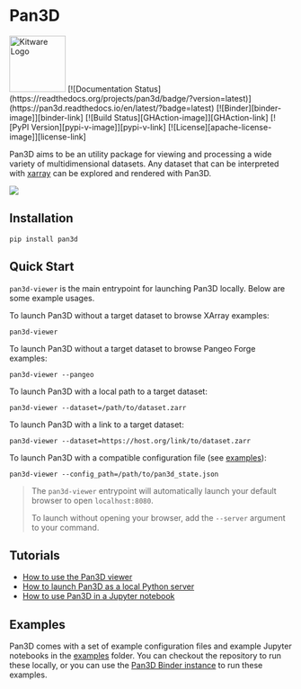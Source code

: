 # Pan3D

<img style="display: inline-block;" src="images/kitware.svg" alt="Kitware Logo" href="https://kitware.com" width="100">
[![Documentation Status](https://readthedocs.org/projects/pan3d/badge/?version=latest)](https://pan3d.readthedocs.io/en/latest/?badge=latest)
[![Binder][binder-image]][binder-link]
[![Build Status][GHAction-image]][GHAction-link]
[![PyPI Version][pypi-v-image]][pypi-v-link]
[![License][apache-license-image]][license-link]

Pan3D aims to be an utility package for viewing and processing a wide variety of multidimensional datasets. Any dataset that can be interpreted with [xarray][xarray-link] can be explored and rendered with Pan3D.

![](images/8.png)

<!-- TODO: add blog post link -->


## Installation

    pip install pan3d


## Quick Start

`pan3d-viewer` is the main entrypoint for launching Pan3D locally. Below are some example usages.

To launch Pan3D without a target dataset to browse XArray examples:

    pan3d-viewer

To launch Pan3D without a target dataset to browse Pangeo Forge examples:

    pan3d-viewer --pangeo

To launch Pan3D with a local path to a target dataset:

    pan3d-viewer --dataset=/path/to/dataset.zarr

To launch Pan3D with a link to a target dataset:

    pan3d-viewer --dataset=https://host.org/link/to/dataset.zarr

To launch Pan3D with a compatible configuration file (see [examples][examples-link]):

    pan3d-viewer --config_path=/path/to/pan3d_state.json


> The `pan3d-viewer` entrypoint will automatically launch your default browser to open `localhost:8080`.
>
> To launch without opening your browser, add the `--server` argument to your command.


## Tutorials

- [How to use the Pan3D viewer](tutorials/viewer.md)
- [How to launch Pan3D as a local Python server](tutorials/local_server.md)
- [How to use Pan3D in a Jupyter notebook](tutorials/jupyter_notebook.md)

## Examples

Pan3D comes with a set of example configuration files and example Jupyter notebooks in the [examples][examples-link] folder. You can checkout the repository to run these locally, or you can use the [Pan3D Binder instance][binder-link] to run these examples.


<!-- Links -->
[binder-image]: https://mybinder.org/badge_logo.svg
[binder-link]: https://mybinder.org/v2/gh/Kitware/pan3d/main?labpath=examples%2Fjupyter
[GHAction-image]: https://github.com/Kitware/pan3d/workflows/Test/badge.svg
[GHAction-link]: https://github.com/Kitware/pan3d/actions?query=event%3Apush+branch%3Amain
[pypi-v-image]: https://img.shields.io/pypi/v/pan3d.svg
[pypi-v-link]: https://pypi.org/project/pan3d/
[apache-license-image]: https://img.shields.io/badge/license-Apache%202-blue.svg
[license-link]: https://raw.githubusercontent.com/Kitware/pan3d/main/LICENSE
[xarray-link]: https://docs.xarray.dev/en/stable/user-guide/io.html
[examples-link]: https://github.com/Kitware/pan3d/tree/main/examples
